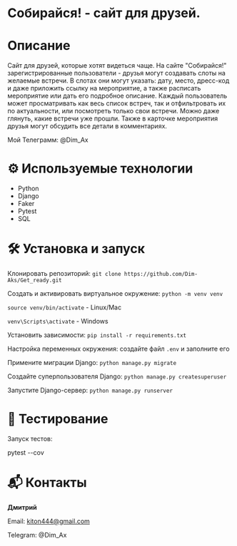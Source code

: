 # Собирайся! - сайт для друзей.

# Описание

Сайт для друзей, которые хотят видеться чаще.
На сайте "Собирайся!" зарегистрированные пользователи - друзья могут создавать слоты на желаемые встречи.
В слотах они могут указать: дату, место, дресс-код и даже приложить ссылку на мероприятие, а также расписать мероприятие или дать его подробное описание.
Каждый пользователь может просматривать как весь список встреч, так и отфильтровать их по актуальности, или посмотреть только свои встречи. Можно даже глянуть, какие встречи уже прошли.
Также в карточке мероприятия друзья могут обсудить все детали в комментариях.


Мой Телеграмм: @Dim_Ax


# ⚙️ Используемые технологии

* Python
* Django
* Faker
* Pytest
* SQL

 # 🛠 Установка и запуск

Клонировать репозиторий: `git clone https://github.com/Dim-Aks/Get_ready.git`

Создать и активировать виртуальное окружение: `python -m venv venv`

`source venv/bin/activate`  - Linux/Mac

`venv\Scripts\activate`  - Windows

Установить зависимости: `pip install -r requirements.txt`

Настройка переменных окружения: cоздайте файл `.env` и заполните его

Примените миграции Django: `python manage.py migrate`

Создайте суперпользователя Django: `python manage.py createsuperuser`

Запустите Django-сервер: `python manage.py runserver`

# 🧪 Тестирование

Запуск тестов:

pytest --cov

# 📬 Контакты
**Дмитрий**

Email: kiton444@gmail.com

Telegram: @Dim_Ax
